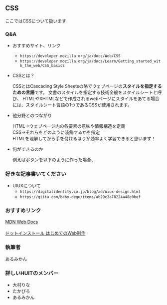 ## CSS
ここではCSSについて扱います
### Q&A
- おすすめサイト、リンク<br>
  - ``https://developer.mozilla.org/ja/docs/Web/CSS``
  - ``https://developer.mozilla.org/ja/docs/Learn/Getting_started_with_the_web/CSS_basics``
          
- CSSとは？<br>
             
    CSSとはCascading Style Sheetsの略でウェブページの<b>スタイルを指定するための言語</b>です。 文書のスタイルを指定する技術全般をスタイルシートと呼び、 HTMLやXHTMLなどで作成されるwebページにスタイルをあてる場合には、スタイルシート言語の1つであるCSSが使用されます。
    
- 他分野とのつながり<br>

    HTML→ウェブページ内の各要素の意味や情報構造を定義<br>
    CSS→それらをどのように装飾するかを指定<br>
    HTMLを理解してから手を付けるほうが効率よく学習できると思います！<br>
    
- 何ができるのか<br>

    例えばボタンを以下のように作った場合、
    
### 好きな記事書いてください<br>
- UIUXについて<br>
  - ``https://digitalidentity.co.jp/blog/ad/uiux-design.html``
  - ``https://qiita.com/baby-degu/items/ab29c2a78224a48e0bef``

### おすすめリンク

[MDN Web Docs](https://developer.mozilla.org/ja/docs/Web/CSS)<br><br>
[ドットインストール はじめてのWeb制作](https://dotinstall.com/lessons/basic_website)

### 執筆者
あるみかん
  
### 詳しいHUITのメンバー<br>
- 大村りな<br>
- たかぴろ<br>
- あるみかん<br>
